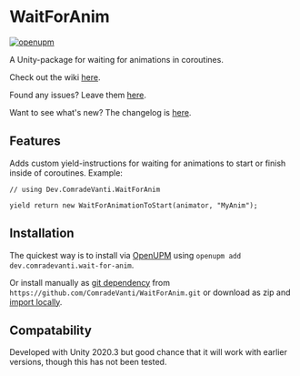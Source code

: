 # WaitForAnim

[![openupm](https://img.shields.io/npm/v/dev.comradevanti.wait-for-anim?label=openupm&registry_uri=https://package.openupm.com)](https://openupm.com/packages/dev.comradevanti.wait-for-anim/)

A Unity-package for waiting for animations in coroutines.

Check out the wiki [here](https://github.com/ComradeVanti/WaitForAnim/wiki).

Found any issues? Leave
them [here](https://github.com/ComradeVanti/WaitForAnim/issues).

Want to see what's new? The changelog
is [here](https://github.com/ComradeVanti/WaitForAnim/blob/main/CHANGELOG.md).

## Features

Adds custom yield-instructions for waiting for animations to start or finish
inside of coroutines. Example:

```
// using Dev.ComradeVanti.WaitForAnim

yield return new WaitForAnimationToStart(animator, "MyAnim");
```

## Installation

The quickest way is to install via [OpenUPM](https://openupm.com)
using `openupm add dev.comradevanti.wait-for-anim`.

Or install manually
as [git dependency](https://docs.unity3d.com/Manual/upm-ui-giturl.html)
from `https://github.com/ComradeVanti/WaitForAnim.git` or download as zip
and [import locally](https://docs.unity3d.com/Manual/upm-ui-local.html).

## Compatability

Developed with Unity 2020.3 but good chance that it will work with earlier
versions, though this has not been tested.
